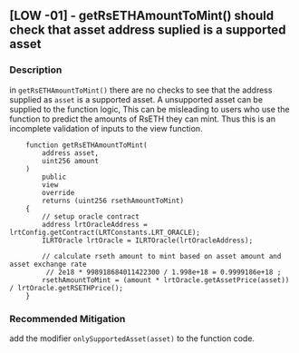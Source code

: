 ## [LOW -01] - getRsETHAmountToMint() should check that asset address suplied is a supported asset 

### Description
in `getRsETHAmountToMint()` there are no checks to see that the address supplied as `asset` is a supported asset. A unsupported asset can be supplied to the function logic, This can be misleading to users who use the function to predict the amounts of RsETH they can mint. Thus this is an incomplete validation of inputs to the view function. 

```
    function getRsETHAmountToMint(
        address asset,
        uint256 amount
    )
        public
        view
        override
        returns (uint256 rsethAmountToMint)
    {
        // setup oracle contract
        address lrtOracleAddress = lrtConfig.getContract(LRTConstants.LRT_ORACLE);
        ILRTOracle lrtOracle = ILRTOracle(lrtOracleAddress);

        // calculate rseth amount to mint based on asset amount and asset exchange rate
         // 2e18 * 998918684011422300 / 1.998e+18 = 0.9999186e+18 ; 
        rsethAmountToMint = (amount * lrtOracle.getAssetPrice(asset)) / lrtOracle.getRSETHPrice();
    }
```

### Recommended Mitigation
add the modifier  `onlySupportedAsset(asset)` to the function code.
